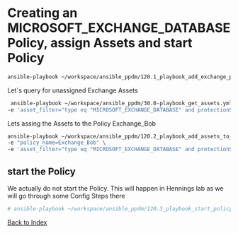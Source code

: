 # Creating an MICROSOFT_EXCHANGE_DATABASE Policy, assign Assets and start Policy



```bash
ansible-playbook ~/workspace/ansible_ppdm/120.1_playbook_add_exchange_policy_v3.yaml -e "policy_name=Exchange_Bob"
```

Let`s query for unassigned Exchange Assets

```bash
 ansible-playbook ~/workspace/ansible_ppdm/30.0-playbook_get_assets.yml \
-e 'asset_filter="type eq "MICROSOFT_EXCHANGE_DATABASE" and protectionStatus eq "UNPROTECTED" and operatingSystem.name eq "Windows""'
```

Lets assing the Assets to the Policy Exchange_Bob
```bash
ansible-playbook ~/workspace/ansible_ppdm/120.2_playbook_add_assets_to_policy.yaml \
-e "policy_name=Exchange_Bob" \
-e 'asset_filter="type eq "MICROSOFT_EXCHANGE_DATABASE" and protectionStatus eq "UNPROTECTED" and operatingSystem.name eq "Windows""'
```

## start the Policy
We actually do not start the Policy. This will happen in Hennings lab as we will go through some Config Steps there

```bash
# ansible-playbook ~/workspace/ansible_ppdm/120.3_playbook_start_policy.yaml -e policy_type=MICROSOFT_EXCHANGE_DATABASE -e policy_name=Exchange_Bob
```

[Back to Index](./index.md#ansible-labs-for-bob-the-builder-2024)
